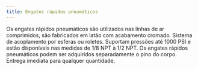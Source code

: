 ```yaml
---
title: Engates rápidos pneumáticos
---
```


Os engates rápidos pneumáticos são utilizados nas linhas de ar comprimidos, são fabricados em latão com acabamento cromado. Sistema de acoplamento por esferas ou roletes. Suportam pressões até 1000 PSI e estão disponíveis nas medidas de 1/8 NPT à 1/2 NPT. Os engates rápidos pneumáticos podem ser adquiridos separadamente o pino do corpo. Entrega imediata para qualquer quantidade.

